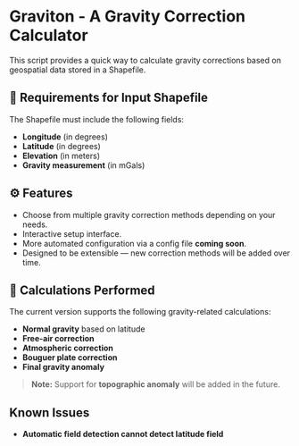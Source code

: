 # Graviton - A Gravity Correction Calculator

This script provides a quick way to calculate gravity corrections based on geospatial data stored in a Shapefile.

## 📄 Requirements for Input Shapefile

The Shapefile must include the following fields:

- **Longitude** (in degrees)
- **Latitude** (in degrees)
- **Elevation** (in meters)
- **Gravity measurement** (in mGals)

## ⚙️ Features

- Choose from multiple gravity correction methods depending on your needs.
- Interactive setup interface.
- More automated configuration via a config file **coming soon**.
- Designed to be extensible — new correction methods will be added over time.

## 🧮 Calculations Performed

The current version supports the following gravity-related calculations:

- **Normal gravity** based on latitude
- **Free-air correction**
- **Atmospheric correction**
- **Bouguer plate correction**
- **Final gravity anomaly**

> **Note:** Support for **topographic anomaly** will be added in the future.


## Known Issues

- **Automatic field detection cannot detect latitude field**
